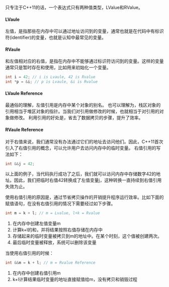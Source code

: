 只专注于C++11的话，一个表达式只有两种值类型，LValue和RValue。

#### LVaule
左值，是指那些在内存中可以通过地址访问到的变量，通常也就是在代码中有标识符(identifier)的变量，也就是认知中最常见的变量。

#### RVaule
和左值相对应的右值，是指在内存中不能够通过标识符访问到的变量。这样的变量通常只是暂时存在和使用，比如用来初始化一个变量。
```c++
int i = 42; // i is Lvaule, 42 is Rvalue
int *p = &i; // p is Lvaule, &i is Rvalue
```

#### LVaule Reference
最通俗的理解，左值引用是内存中某个对象的别名。
也可以理解为，栈区对象的引用相当于堆区对象的指针。当我们对引用做修改的时候，也就相当于对引用的对象做修改。
利用引用的好处是，省去了数据拷贝的步骤，提升了效率。

#### RVaule Reference
对于右值来说，我们通常没有办法通过它们的地址去访问他们。因此，C++11首次引入了右值引用的概念，可以允许用户去访问内存中的临时变量。
右值引用的写法如下：
```c++
int &&j = 42;
```
以上面的例子，当代码执行成功了之后，我们就可以访问内存中存储数字42的地址。因此，我们把临时右值42转换成了左值变量j，这种转换一直持续到右值引用失效为止。

使用右值引用的原因是，通过节省拷贝操作的开销提升程序运行效率。比如下面的赋值语句，在没有右值引用的情况下需要经过如下步骤。
```c++
int m = k + l; // m = Lvalue, l+k = Rvalue
```
1. 在内存中创建左值变量m
2. 计算k+l的和，并将结果按照右值存储在内存中
3. 存储起来的临时变量被拷贝到m的地址中。在某个时刻，这个值被创建两次。
4. 最后临时变量被释放，系统可以删除该变量

当使用右值引用的时候：
```c++
int &&m = k + l; // m = Rvalue Reference
```
1. 在内存中创建右值引用m
2. k+l计算结果临时变量的地址直接赋值给m，没有拷贝和销毁过程